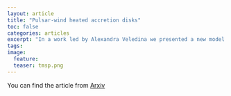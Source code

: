 ```yaml
---
layout: article
title: "Pulsar-wind heated accretion disks"
toc: false
categories: articles
excerpt: "In a work led by Alexandra Veledina we presented a new model for the transitional millisecond pulsars in terms of wind-heated disks."
tags: 
image:
  feature: 
  teaser: tmsp.png
---
```


You can find the article from [Arxiv](https://arxiv.org/abs/1906.02519)

